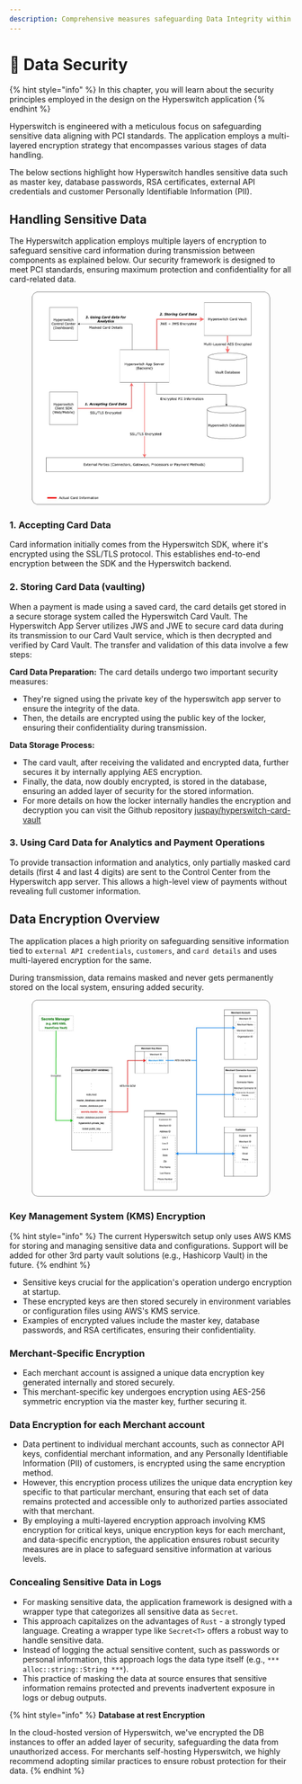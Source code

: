 ```yaml
---
description: Comprehensive measures safeguarding Data Integrity within Hyperswitch
---
```


# 🔐 Data Security

{% hint style="info" %}
In this chapter, you will learn about the security principles employed in the design on the Hyperswitch application
{% endhint %}

Hyperswitch is engineered with a meticulous focus on safeguarding sensitive data aligning with PCI standards. The application employs a multi-layered encryption strategy that encompasses various stages of data handling.&#x20;

The below sections highlight how Hyperswitch handles sensitive data such as master key, database passwords, RSA certificates, external API credentials and customer Personally Identifiable Information (PII).&#x20;

## Handling Sensitive Data

The Hyperswitch application employs multiple layers of encryption to safeguard sensitive card information during transmission between components as explained below. Our security framework is designed to meet PCI standards, ensuring maximum protection and confidentiality for all card-related data.

<figure><img src="../.gitbook/assets/system1.jpg" alt=""><figcaption></figcaption></figure>

### 1. Accepting Card Data

Card information initially comes from the Hyperswitch SDK, where it's encrypted using the SSL/TLS protocol. This establishes end-to-end encryption between the SDK and the Hyperswitch backend.

### 2. Storing Card Data (vaulting)

When a payment is made using a saved card, the card details get stored in a secure storage system called the Hyperswitch Card Vault. The Hyperswitch App Server utilizes JWS and JWE to secure card data during its transmission to our Card Vault service, which is then decrypted and verified by Card Vault. The transfer and validation of this data involve a few steps:

**Card Data Preparation:** The card details undergo two important security measures:

* They're signed using the private key of the hyperswitch app server to ensure the integrity of the data.
* Then, the details are encrypted using the public key of the locker, ensuring their confidentiality during transmission.

**Data Storage Process:**&#x20;

* The card vault, after receiving the validated and encrypted data, further secures it by internally applying AES encryption.
* Finally, the data, now doubly encrypted, is stored in the database, ensuring an added layer of security for the stored information.
* For more details on how the locker internally handles the encryption and decryption you can visit the Github repository [juspay/hyperswitch-card-vault](https://github.com/juspay/hyperswitch-card-vault/blob/main/README.md)

### 3. Using Card Data for Analytics and Payment Operations

To provide transaction information and analytics, only partially masked card details (first 4 and last 4 digits) are sent to the Control Center from the Hyperswitch app server. This allows a high-level view of payments without revealing full customer information.



## Data Encryption Overview

The application places a high priority on safeguarding sensitive information tied to `external API credentials`, `customers`, and `card details` and uses multi-layered encryption for the same.

During transmission, data remains masked and never gets permanently stored on the local system, ensuring added security.

<figure><img src="../.gitbook/assets/system-Page-2 (2).jpg" alt=""><figcaption></figcaption></figure>

### Key Management System (KMS) Encryption

{% hint style="info" %}
The current Hyperswitch setup only uses AWS KMS for storing and managing sensitive data and configurations. Support will be added for other 3rd party vault solutions (e.g., Hashicorp Vault) in the future.
{% endhint %}

* Sensitive keys crucial for the application's operation undergo encryption at startup.
* These encrypted keys are then stored securely in environment variables or configuration files using AWS's KMS service.
* Examples of encrypted values include the master key, database passwords, and RSA certificates, ensuring their confidentiality.

### Merchant-Specific Encryption

* Each merchant account is assigned a unique data encryption key generated internally and stored securely.
* This merchant-specific key undergoes encryption using AES-256 symmetric encryption via the master key, further securing it.

### Data Encryption for each Merchant account

* Data pertinent to individual merchant accounts, such as connector API keys, confidential merchant information, and any Personally Identifiable Information (PII) of customers, is encrypted using the same encryption method.
* However, this encryption process utilizes the unique data encryption key specific to that particular merchant, ensuring that each set of data remains protected and accessible only to authorized parties associated with that merchant.
* By employing a multi-layered encryption approach involving KMS encryption for critical keys, unique encryption keys for each merchant, and data-specific encryption, the application ensures robust security measures are in place to safeguard sensitive information at various levels.

### Concealing Sensitive Data in Logs

* For masking sensitive data, the application framework is designed with a wrapper type that categorizes all sensitive data as `Secret`.&#x20;
* This approach capitalizes on the advantages of `Rust` - a strongly typed language. Creating a wrapper type like `Secret<T>` offers a robust way to handle sensitive data.&#x20;
* Instead of logging the actual sensitive content, such as passwords or personal information, this approach logs the data type itself (e.g., `*** alloc::string::String ***`).&#x20;
* This practice of masking the data at source ensures that sensitive information remains protected and prevents inadvertent exposure in logs or debug outputs.

{% hint style="info" %}
**Database at rest Encryption**

In the cloud-hosted version of Hyperswitch, we've encrypted the DB instances to offer an added layer of security, safeguarding the data from unauthorized access. For merchants self-hosting Hyperswitch, we highly recommend adopting similar practices to ensure robust protection for their data.
{% endhint %}

